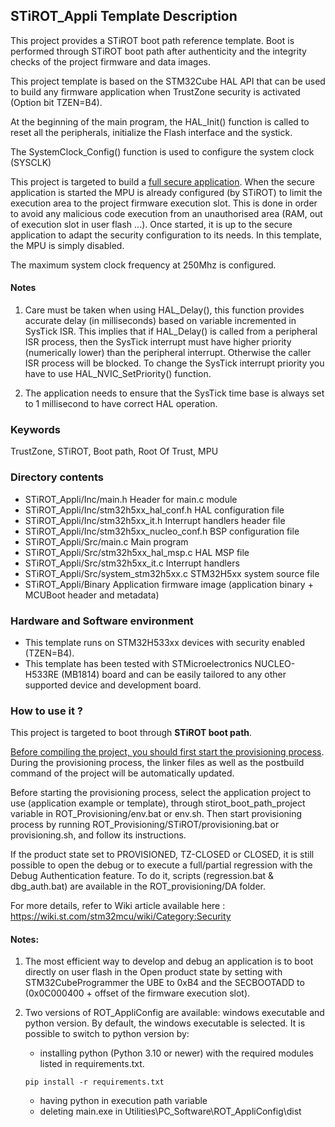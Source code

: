 ## <b>STiROT_Appli Template Description</b>

This project provides a STiROT boot path reference template. Boot is performed through STiROT boot path after authenticity and the integrity checks of the project firmware and data
images.

This project template is based on the STM32Cube HAL API that can be used
to build any firmware application when TrustZone security is activated (Option bit TZEN=B4).

At the beginning of the main program, the HAL_Init() function is called to reset
all the peripherals, initialize the Flash interface and the systick.

The SystemClock_Config() function is used to configure the system clock (SYSCLK)

This project is targeted to build a <u>full secure application</u>. When the secure application is started the MPU
is already configured (by STiROT) to limit the execution area to the project firmware execution slot. This is done in order to avoid
any malicious code execution from an unauthorised area (RAM, out of execution slot in user flash ...). Once started, it is up to the secure
application to adapt the security configuration to its needs. In this template, the MPU is simply disabled.

The maximum system clock frequency at 250Mhz is configured.

#### <b>Notes</b>

 1. Care must be taken when using HAL_Delay(), this function provides accurate delay (in milliseconds)
    based on variable incremented in SysTick ISR. This implies that if HAL_Delay() is called from
    a peripheral ISR process, then the SysTick interrupt must have higher priority (numerically lower)
    than the peripheral interrupt. Otherwise the caller ISR process will be blocked.
    To change the SysTick interrupt priority you have to use HAL_NVIC_SetPriority() function.

 2. The application needs to ensure that the SysTick time base is always set to 1 millisecond
    to have correct HAL operation.

### <b>Keywords</b>

TrustZone, STiROT, Boot path, Root Of Trust, MPU

### <b>Directory contents</b>

  - STiROT_Appli/Inc/main.h                      Header for main.c module
  - STiROT_Appli/Inc/stm32h5xx_hal_conf.h        HAL configuration file
  - STiROT_Appli/Inc/stm32h5xx_it.h              Interrupt handlers header file
  - STiROT_Appli/Inc/stm32h5xx_nucleo_conf.h     BSP configuration file
  - STiROT_Appli/Src/main.c                      Main program
  - STiROT_Appli/Src/stm32h5xx_hal_msp.c         HAL MSP file
  - STiROT_Appli/Src/stm32h5xx_it.c              Interrupt handlers
  - STiROT_Appli/Src/system_stm32h5xx.c          STM32H5xx system source file
  - STiROT_Appli/Binary                          Application firmware image (application binary + MCUBoot header and metadata)

### <b>Hardware and Software environment</b>

  - This template runs on STM32H533xx devices with security enabled (TZEN=B4).
  - This template has been tested with STMicroelectronics NUCLEO-H533RE (MB1814)
    board and can be easily tailored to any other supported device
    and development board.

### <b>How to use it ?</b>

This project is targeted to boot through <b>STiROT boot path</b>.

<u>Before compiling the project, you should first start the provisioning process</u>. During the provisioning process, the linker files
as well as the postbuild command of the project will be automatically updated.

Before starting the provisioning process, select the application project to use (application example or template),
through stirot_boot_path_project variable in ROT_Provisioning/env.bat or env.sh.
Then start provisioning process by running ROT_Provisioning/STiROT/provisioning.bat or provisioning.sh, and follow its instructions.

If the product state set to PROVISIONED, TZ-CLOSED or CLOSED, it is still possible to open the debug or to execute a full/partial regression
with the Debug Authentication feature. To do it, scripts (regression.bat & dbg_auth.bat) are available in the ROT_provisioning/DA folder.

For more details, refer to Wiki article available here : https://wiki.st.com/stm32mcu/wiki/Category:Security

#### <b>Notes:</b>

  1. The most efficient way to develop and debug an application is to boot directly on user flash in the Open product state by setting with
     STM32CubeProgrammer the UBE to 0xB4 and the SECBOOTADD to (0x0C000400 + offset of the firmware execution slot).

  2. Two versions of ROT_AppliConfig are available: windows executable and python version. By default, the windows executable is selected. It
     is possible to switch to python version by:
        - installing python (Python 3.10 or newer) with the required modules listed in requirements.txt.
        ```
        pip install -r requirements.txt
        ```
        - having python in execution path variable
        - deleting main.exe in Utilities\PC_Software\ROT_AppliConfig\dist



